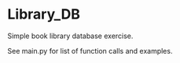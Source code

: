 # Library_DB
Simple book library database exercise. 

See main.py for list of function calls and examples.
